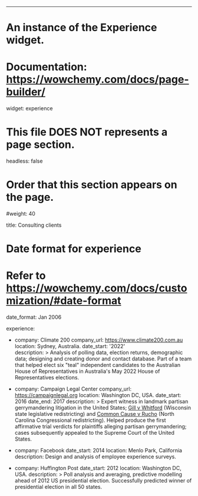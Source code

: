 ---
# An instance of the Experience widget.
# Documentation: https://wowchemy.com/docs/page-builder/
widget: experience

# This file DOES NOT represents a page section.
headless: false

# Order that this section appears on the page.
#weight: 40

title: Consulting clients 

# Date format for experience
#   Refer to https://wowchemy.com/docs/customization/#date-format
date_format: Jan 2006

experience:
  - company: Climate 200
    company_url: https://www.climate200.com.au
    location: Sydney, Australia.
    date_start: '2022'  
    description: >
      Analysis of polling data, election returns, demographic data; designing and creating donor and contact database.   Part of a team that helped elect six "teal" independent candidates to the Australian House of Representatives in Australia's May 2022 House of Representatives elections.

  - company: Campaign Legal Center
    company_url: https://campaignlegal.org
    location: Washington DC, USA.
    date_start: 2016
    date_end: 2017
    description: >
      Expert witness in landmark partisan gerrymandering litigation in the United States; [Gill v Whitford](https://www.brennancenter.org/our-work/court-cases/gill-v-whitford) (Wisconsin state legislative redistricting) and [Common Cause v Rucho](https://www.brennancenter.org/our-work/court-cases/rucho-v-league-women-voters-north-carolina) (North Carolina Congressional redistricting).   Helped produce the first affirmative trial verdicts for plaintiffs alleging partisan gerrymandering; cases subsequently appealed to the Supreme Court of the United States.

  - company: Facebook
    date_start: 2014
    location: Menlo Park, California
    description: Design and analysis of employee experience surveys.
    
  - company: Huffington Post
    date_start: 2012
    location: Washington DC, USA.
    description: >
      Poll analysis and averaging, predictive modelling ahead of 2012 US presidential election.  Successfully predicted winner of presidential election in all 50 states.
      
